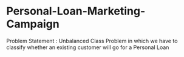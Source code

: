 # Personal-Loan-Marketing-Campaign
Problem Statement : Unbalanced Class Problem in which we have to classify whether an existing customer will go for a Personal Loan
